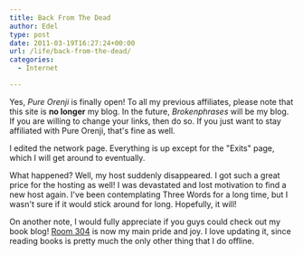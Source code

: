 ```yaml
---
title: Back From The Dead
author: Edel
type: post
date: 2011-03-19T16:27:24+00:00
url: /life/back-from-the-dead/
categories:
  - Internet

---
```

Yes, _Pure Orenji_ is finally open! To all my previous affiliates, please note that this site is **no longer** my blog. In the future, _Brokenphrases_ will be my blog. If you are willing to change your links, then do so. If you just want to stay affiliated with Pure Orenji, that's fine as well.

I edited the network page. Everything is up except for the "Exits" page, which I will get around to eventually.

What happened? Well, my host suddenly disappeared. I got such a great price for the hosting as well! I was devastated and lost motivation to find a new host again. I've been contemplating Three Words for a long time, but I wasn't sure if it would stick around for long. Hopefully, it will!

On another note, I would fully appreciate if you guys could check out my book blog! [Room 304][1] is now my main pride and joy. I love updating it, since reading books is pretty much the only other thing that I do offline.




 [1]: http://room304.brokenphrases.info
